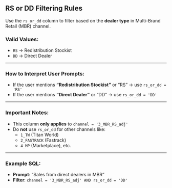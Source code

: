 ## RS or DD Filtering Rules

Use the `rs_or_dd` column to filter based on the **dealer type** in Multi-Brand Retail (MBR) channel.

### Valid Values:
- `RS` → Redistribution Stockist  
- `DD` → Direct Dealer

---

### How to Interpret User Prompts:
- If the user mentions **“Redistribution Stockist”** or “RS” → use `rs_or_dd = 'RS'`
- If the user mentions **“Direct Dealer”** or “DD” → use `rs_or_dd = 'DD'`

---

### Important Notes:
- This column **only applies** to `channel = '3_MBR_RS_adj'`  
- Do **not** use `rs_or_dd` for other channels like:
  - `1_TW` (Titan World)
  - `2_FASTRACK` (Fastrack)
  - `4_MP` (Marketplace), etc.

---

### Example SQL:
- **Prompt**: “Sales from direct dealers in MBR”  
- **Filter**: `channel = '3_MBR_RS_adj' AND rs_or_dd = 'DD'`
